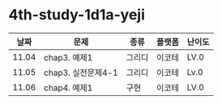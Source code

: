 # 4th-study-1d1a-yeji
| 날짜    | 문제   | 종류  | 플랫폼 | 난이도 |
|---------|--------|-------|--------|--------|
| 11.04 | chap3. 예제1 | 그리디 | 이코테 | LV.0 |
| 11.05 | chap3. 실전문제4-1| 그리디 | 이코테 | Lv.0 |
| 11.06 | chap4. 예제1 | 구현 | 이코테 | LV.0 |
